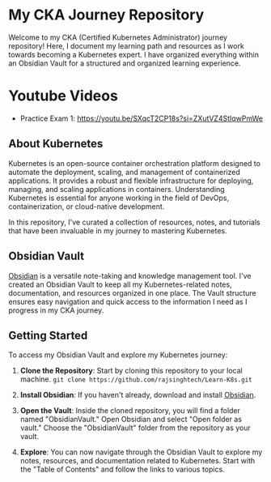 # My CKA Journey Repository

Welcome to my CKA (Certified Kubernetes Administrator) journey repository! Here, I document my learning path and resources as I work towards becoming a Kubernetes expert. I have organized everything within an Obsidian Vault for a structured and organized learning experience.

# Youtube Videos
- Practice Exam 1:  https://youtu.be/SXqcT2CP18s?si=ZXutVZ4StIqwPmWe
## About Kubernetes

Kubernetes is an open-source container orchestration platform designed to automate the deployment, scaling, and management of containerized applications. It provides a robust and flexible infrastructure for deploying, managing, and scaling applications in containers. Understanding Kubernetes is essential for anyone working in the field of DevOps, containerization, or cloud-native development.

In this repository, I've curated a collection of resources, notes, and tutorials that have been invaluable in my journey to mastering Kubernetes.

## Obsidian Vault

[Obsidian](https://obsidian.md/) is a versatile note-taking and knowledge management tool. I've created an Obsidian Vault to keep all my Kubernetes-related notes, documentation, and resources organized in one place. The Vault structure ensures easy navigation and quick access to the information I need as I progress in my CKA journey.

## Getting Started

To access my Obsidian Vault and explore my Kubernetes journey:

1. **Clone the Repository**: Start by cloning this repository to your local machine.
   `git clone https://github.com/rajsinghtech/Learn-K8s.git`
2. **Install Obsidian**: If you haven't already, download and install [Obsidian](https://obsidian.md/).
    
3. **Open the Vault**: Inside the cloned repository, you will find a folder named "ObsidianVault." Open Obsidian and select "Open folder as vault." Choose the "ObsidianVault" folder from the repository as your vault.
    
4. **Explore**: You can now navigate through the Obsidian Vault to explore my notes, resources, and documentation related to Kubernetes. Start with the "Table of Contents" and follow the links to various topics.